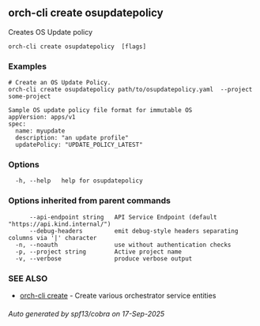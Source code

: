 ## orch-cli create osupdatepolicy

Creates OS Update policy

```
orch-cli create osupdatepolicy  [flags]
```

### Examples

```
# Create an OS Update Policy.
orch-cli create osupdatepolicy path/to/osupdatepolicy.yaml  --project some-project

Sample OS update policy file format for immutable OS
appVersion: apps/v1
spec:
  name: myupdate
  description: "an update profile"
  updatePolicy: "UPDATE_POLICY_LATEST"

```

### Options

```
  -h, --help   help for osupdatepolicy
```

### Options inherited from parent commands

```
      --api-endpoint string   API Service Endpoint (default "https://api.kind.internal/")
      --debug-headers         emit debug-style headers separating columns via '|' character
  -n, --noauth                use without authentication checks
  -p, --project string        Active project name
  -v, --verbose               produce verbose output
```

### SEE ALSO

* [orch-cli create](orch-cli_create.md)	 - Create various orchestrator service entities

###### Auto generated by spf13/cobra on 17-Sep-2025
